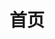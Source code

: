 ---
title: 首页
home: true
heroImage: https://pt-starimg.didistatic.com/static/starimg/img/3kuAg3QJDN1628671625815.png
heroAlt: 
heroBanner: https://pt-starimg.didistatic.com/static/starimg/img/Z3UfJ1tlIY1628758977741.svg
heroText: fisandoc
hereSup:
tagline: MFE文档工具

actionText: 开始使用
actionLink: /readme

altActionText: 了解更多
altActionLink: /

footer: '@fisand'
---